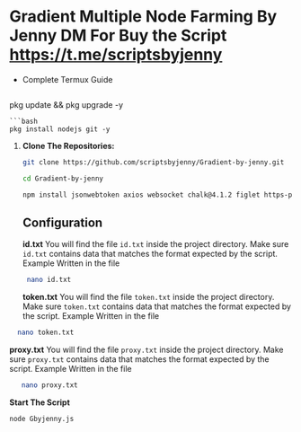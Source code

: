 # Gradient Multiple Node Farming By Jenny DM For Buy the Script https://t.me/scriptsbyjenny

* Complete Termux Guide 

   ```bash
 pkg update && pkg upgrade -y
   ```
   ```bash
pkg install nodejs git -y
   ```
1. **Clone The Repositories:**
   ```bash
   git clone https://github.com/scriptsbyjenny/Gradient-by-jenny.git
   ```
   ```bash
   cd Gradient-by-jenny
   ```
   ```bash
   npm install jsonwebtoken axios websocket chalk@4.1.2 figlet https-proxy-agent
   ```
   ## Configuration
   **id.txt** You will find the file `id.txt` inside the project directory. Make sure `id.txt` contains data that matches the format expected by the script. Example Written in the file
   ```bash
    nano id.txt
    ```
    **token.txt** You will find the file `token.txt` inside the project directory. Make sure `token.txt` contains data that matches the format expected by the script. Example Written in the file
 ```bash
   nano token.txt
   ```
 **proxy.txt** You will find the file `proxy.txt` inside the project directory. Make sure `proxy.txt` contains data that matches the format expected by the script. Example Written in the file
 ```bash
    nano proxy.txt
   ```
**Start The Script**
   ```bash
   node Gbyjenny.js
   ```
